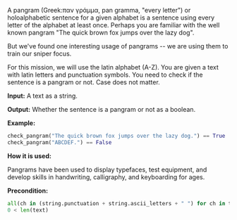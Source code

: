 A pangram (Greek:παν γράμμα, pan gramma, "every letter") or holoalphabetic sentence for a given alphabet is a
sentence using every letter of the alphabet at least once. 
Perhaps you are familiar with the well known pangram "The quick brown fox jumps over the lazy dog".

But we've found one interesting usage of pangrams -- we are using them to train our sniper focus.

For this mission, we will use the latin alphabet (A-Z). You are given a text with latin letters and punctuation
symbols. You need to check if the sentence is a pangram or not. Case does not matter.

**Input:** A text as a string. 

**Output:** Whether the sentence is a pangram or not as a boolean.

**Example:**

```python
check_pangram("The quick brown fox jumps over the lazy dog.") == True
check_pangram("ABCDEF.") == False
```
**How it is used:**

Pangrams have been used to display typefaces, test equipment, 
and develop skills in handwriting, calligraphy, and keyboarding for ages. 

**Precondition:**
```python
all(ch in (string.punctuation + string.ascii_letters + " ") for ch in text)
0 < len(text)
```
